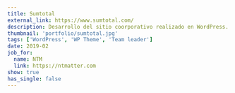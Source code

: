 ```yaml
---
title: Sumtotal
external_link: https://www.sumtotal.com/
description: Desarrollo del sitio coorporativo realizado en WordPress. Importación y adaptación de base de datos de sitio existente. Manejo de equipo.
thumbnail: 'portfolio/sumtotal.jpg'
tags: ['WordPress', 'WP Theme', 'Team leader']
date: 2019-02
job_for:
  name: NTM
  link: https://ntmatter.com
show: true
has_single: false
---
```


